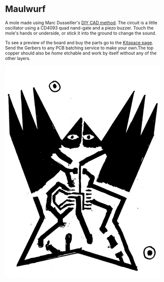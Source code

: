 # Maulwurf

A mole made using Marc Dusseiller's [DIY CAD method](https://www.hackteria.org/wiki/Diy-CAD). The circuit is a little oscillator using a CD4093 quad nand-gate and a piezo buzzer. Touch the mole's hands or underside, or stick it into the ground to change the sound.

To see a preview of the board and buy the parts go to the [Kitspace page](https://kitspace.org/boards/github.com/kasbah/maulwurf/). Send the Gerbers to any PCB batching service to make your own.The top copper should also be _home_ etchable and work by itself without any of the other layers.

![](scans/top.png)

